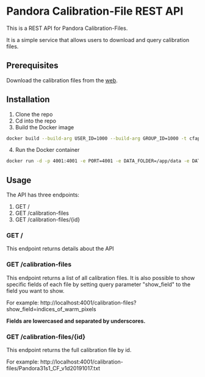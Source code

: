 # Pandora Calibration-File REST API
This is a REST API for Pandora Calibration-Files.

It is a simple service that allows users to download and query calibration files. 

## Prerequisites
Download the calibration files from the [web](https://data.pandonia-global-network.org/calibrationfiles/).

## Installation
1. Clone the repo
2. Cd into the repo
3. Build the Docker image
```sh
docker build --build-arg USER_ID=1000 --build-arg GROUP_ID=1000 -t cfapi .
```
4. Run the Docker container
```sh
docker run -d -p 4001:4001 -e PORT=4001 -e DATA_FOLDER=/app/data -e DATABASE=dev.db -v /path/to/claibration/files:/app/data cfapi
```


## Usage
The API has three endpoints:
1. GET /
2. GET /calibration-files
3. GET /calibration-files/{id}

### GET /
This endpoint returns details about the API

### GET /calibration-files
This endpoint returns a list of all calibration files.
It is also possible to show specific fields of each file by setting query parameter "show_field" to the field you want to show.  

For example:
http://localhost:4001/calibration-files?show_field=indices_of_warm_pixels

**Fields are lowercased and separated by underscores.**

### GET /calibration-files/{id}
This endpoint returns the full calibration file by id.

For example:
http://localhost:4001/calibration-files/Pandora31s1_CF_v1d20191017.txt

